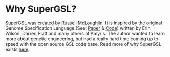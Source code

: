 # Why SuperGSL?

SuperGSL was created by [Russell McLoughlin](https://www.linkedin.com/in/russmcl/). It is inspired by the original Genome Specification Language (See: [Paper](https://pubs.acs.org/doi/abs/10.1021/acssynbio.5b00194) & [Code](https://github.com/Amyris/GslCore)) written by Erin Wilson, Darren Platt and many others at Amyris. The author wanted to learn more about genetic engineering, but had a really hard time coming up to speed with the open source GSL code base. Read more of why SuperGSL exists [here](gsl_vs_supergsl).

